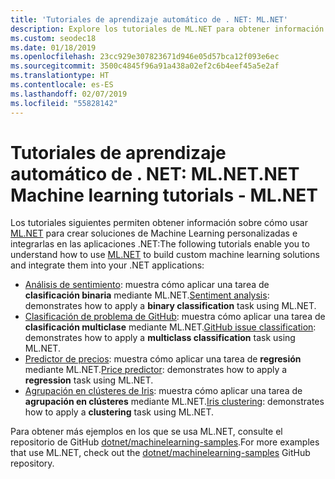 ```yaml
---
title: 'Tutoriales de aprendizaje automático de . NET: ML.NET'
description: Explore los tutoriales de ML.NET para obtener información sobre cómo compilar soluciones de IA personalizadas e integrarlas en las aplicaciones .NET.
ms.custom: seodec18
ms.date: 01/18/2019
ms.openlocfilehash: 23cc929e307823671d946e05d57bca12f093e6ec
ms.sourcegitcommit: 3500c4845f96a91a438a02ef2c6b4eef45a5e2af
ms.translationtype: HT
ms.contentlocale: es-ES
ms.lasthandoff: 02/07/2019
ms.locfileid: "55828142"
---
```

# <a name="net-machine-learning-tutorials---mlnet"></a><span data-ttu-id="7d39f-103">Tutoriales de aprendizaje automático de . NET: ML.NET</span><span class="sxs-lookup"><span data-stu-id="7d39f-103">.NET Machine learning tutorials - ML.NET</span></span>

<span data-ttu-id="7d39f-104">Los tutoriales siguientes permiten obtener información sobre cómo usar [ML.NET](../index.md) para crear soluciones de Machine Learning personalizadas e integrarlas en las aplicaciones .NET:</span><span class="sxs-lookup"><span data-stu-id="7d39f-104">The following tutorials enable you to understand how to use [ML.NET](../index.md) to build custom machine learning solutions and integrate them into your .NET applications:</span></span>

- <span data-ttu-id="7d39f-105">[Análisis de sentimiento](sentiment-analysis.md): muestra cómo aplicar una tarea de **clasificación binaria** mediante ML.NET.</span><span class="sxs-lookup"><span data-stu-id="7d39f-105">[Sentiment analysis](sentiment-analysis.md): demonstrates how to apply a **binary classification** task using ML.NET.</span></span>
- <span data-ttu-id="7d39f-106">[Clasificación de problema de GitHub](github-issue-classification.md): muestra cómo aplicar una tarea de **clasificación multiclase** mediante ML.NET.</span><span class="sxs-lookup"><span data-stu-id="7d39f-106">[GitHub issue classification](github-issue-classification.md): demonstrates how to apply a **multiclass classification** task using ML.NET.</span></span>
- <span data-ttu-id="7d39f-107">[Predictor de precios](taxi-fare.md): muestra cómo aplicar una tarea de **regresión** mediante ML.NET.</span><span class="sxs-lookup"><span data-stu-id="7d39f-107">[Price predictor](taxi-fare.md): demonstrates how to apply a **regression** task using ML.NET.</span></span>
- <span data-ttu-id="7d39f-108">[Agrupación en clústeres de Iris](iris-clustering.md): muestra cómo aplicar una tarea de **agrupación en clústeres** mediante ML.NET.</span><span class="sxs-lookup"><span data-stu-id="7d39f-108">[Iris clustering](iris-clustering.md): demonstrates how to apply a **clustering** task using ML.NET.</span></span>

<span data-ttu-id="7d39f-109">Para obtener más ejemplos en los que se usa ML.NET, consulte el repositorio de GitHub [dotnet/machinelearning-samples](https://github.com/dotnet/machinelearning-samples).</span><span class="sxs-lookup"><span data-stu-id="7d39f-109">For more examples that use ML.NET, check out the [dotnet/machinelearning-samples](https://github.com/dotnet/machinelearning-samples) GitHub repository.</span></span>
